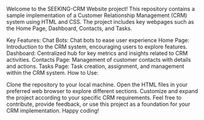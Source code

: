 Welcome to the SEEKING-CRM Website project! This repository contains a sample implementation of a Customer Relationship Management (CRM) system using HTML and CSS. The project includes key webpages such as the Home Page, Dashboard, Contacts, and Tasks.

Key Features:
Chat Bots: Chat bots to ease user experience
Home Page: Introduction to the CRM system, encouraging users to explore features.
Dashboard: Centralized hub for key metrics and insights related to CRM activities.
Contacts Page: Management of customer contacts with details and actions.
Tasks Page: Task creation, assignment, and management within the CRM system.
How to Use:

Clone the repository to your local machine.
Open the HTML files in your preferred web browser to explore different sections.
Customize and expand the project according to your specific CRM requirements.
Feel free to contribute, provide feedback, or use this project as a foundation for your CRM implementation. Happy coding!
